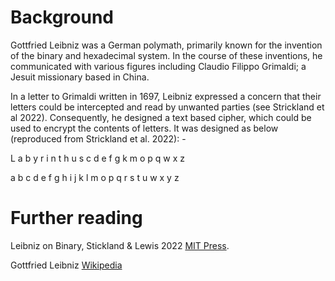 # Background

Gottfried Leibniz was a German polymath, primarily known for the invention of the binary and hexadecimal system. In the course of these inventions, he communicated with various figures including Claudio Filippo Grimaldi; a Jesuit missionary based in China.

In a letter to Grimaldi written in 1697, Leibniz expressed a concern that their letters could be intercepted and read by unwanted parties (see Strickland et al 2022). Consequently, he designed a text based cipher, which could be used to encrypt the contents of letters. It was designed as below (reproduced from Strickland et al. 2022): -

L a b y r i n t h u s c d e f g k m o p q w x z

a b c d e f g h i j k l m o p q r s t u w x y z

# Further reading

Leibniz on Binary, Stickland & Lewis 2022 [MIT Press](https://mitpress.mit.edu/9780262544344/leibniz-on-binary/).

Gottfried Leibniz [Wikipedia](https://en.wikipedia.org/wiki/Gottfried_Wilhelm_Leibniz)

